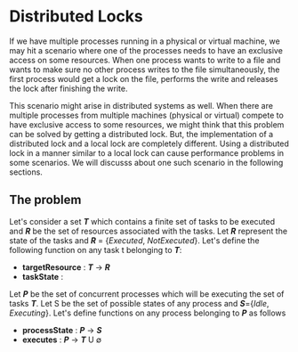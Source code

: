 # Distributed Locks
If we have multiple processes running in a physical or virtual machine, we may hit a scenario where one of the processes needs to have an exclusive access on some resources. When one process wants to write to a file and wants to make sure no other process writes to the file simultaneously, the first process would get a lock on the file, performs the write and releases the lock after finishing the write. 

This scenario might arise in distributed systems as well. When there are multiple processes from multiple machines (physical or virtual) compete to have exclusive access to some resources, we might think that this problem can be solved by getting a distributed lock. But, the implementation of a distributed lock and a local lock are completely different. Using a distributed lock in a manner similar to a local lock can cause performance problems in some scenarios. We will discusss about one such scenario in the following sections.

## The problem
Let's consider a set ***T*** which contains a finite set of tasks to be executed and ***R*** be the set of resources associated with the tasks. Let ***R*** represent the state of the tasks and ***R*** = {*Executed*, *NotExecuted*}. Let's define the following function on any task t belonging to ***T***:
  - **targetResource** : ***T*** -> ***R***
  - **taskState** : 
  
Let ***P*** be the set of concurrent processes which will be executing the set of tasks ***T***. Let S be the set of possible states of any process and ***S***={*Idle*, *Executing*}. Let's define functions on any process belonging to ***P*** as follows
  - **processState** : ***P*** -> ***S***
  - **executes** : ***P*** -> ***T*** U ∅
